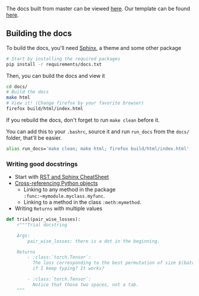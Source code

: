 The docs built from master can be viewed [here](https://asteroid-team.github.io/asteroid/).
Our template can be found [here](https://github.com/asteroid-team/asteroid_sphinx_theme).

## Building the docs
To build the docs, you'll need [Sphinx](https://www.sphinx-doc.org/en/master/),
a theme and some other package
```bash
# Start by installing the required packages
pip install -r requirements/docs.txt
```
Then, you can build the docs and view it
```bash
cd docs/
# Build the docs
make html
# View it! (Change firefox by your favorite browser)
firefox build/html/index.html
```
If you rebuild the docs, don't forget to run `make clean` before it.

You can add this to your `.bashrc`, source it and run `run_docs`
from the `docs/` folder, that'll be easier.
```bash
alias run_docs='make clean; make html; firefox build/html/index.html'
```


### Writing good docstrings

- Start with [RST and Sphinx CheatSheet](https://thomas-cokelaer.info/tutorials/sphinx/rest_syntax.html)
- [Cross-referencing Python objects](https://www.sphinx-doc.org/en/master/usage/restructuredtext/domains.html#cross-referencing-python-objects)
    - Linking to any method in the package `:func:~mymodule.myclass.myfunc`.
    - Linking to a method in the class `:meth:mymethod`.
- Writing `Returns` with multiple values
```python
def trial(pair_wise_losses):
    r"""Trial docstring

    Args:
        pair_wise_losses: there is a dot in the beginning.

    Returns
        - :class:`torch.Tensor`:
          The loss corresponding to the best permutation of size $(batch,)$. and
          if I keep typing? It works?

        - :class:`torch.Tensor`:
          Notice that those two spaces, not a tab.
    """
```
